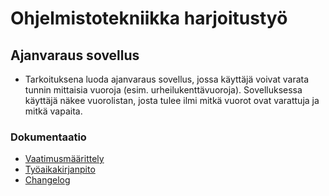# Ohjelmistotekniikka harjoitustyö

## Ajanvaraus sovellus

* Tarkoituksena luoda ajanvaraus sovellus, jossa käyttäjä voivat varata tunnin mittaisia vuoroja (esim. urheilukenttävuoroja). Sovelluksessa käyttäjä näkee vuorolistan, josta tulee ilmi mitkä vuorot ovat varattuja ja mitkä vapaita.

### Dokumentaatio

* [Vaatimusmäärittely](./dokumentaatio/vaatimusmaarittely.md)
* [Työaikakirjanpito](./dokumentaatio/tuntikirjanpito.md)
* [Changelog](./dokumentaatio/changelog.md)

